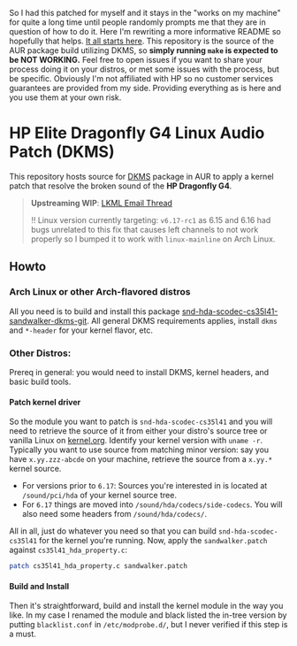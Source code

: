 So I had this patched for myself and it stays in the "works on my machine" for quite a long time until people randomly prompts me that they are in question of how to do it. Here I'm rewriting a more informative README so hopefully that helps. [It all starts here](https://bbs.archlinux.org/viewtopic.php?pid=2184168#p2184168). This repository is the source of the AUR package build utilizing DKMS, so **simply running `make` is expected to be NOT WORKING.** Feel free to open issues if you want to share your process doing it on your distros, or met some issues with the process, but be specific. Obviously I'm not affiliated with HP so no customer services guarantees are provided from my side. Providing everything as is here and you use them at your own risk.

# HP Elite Dragonfly G4 Linux Audio Patch (DKMS)

This repository hosts source for [DKMS](https://wiki.archlinux.org/title/Dynamic_Kernel_Module_Support) package in AUR to apply a kernel patch that resolve the broken sound of the **HP Dragonfly G4**.

> **Upstreaming WIP**: [LKML Email Thread](https://lore.kernel.org/linux-sound/20241122044435.28061-1-me@nicho1as.wang/T/#u)
>
> ‼️ Linux version currently targeting: `v6.17-rc1` as 6.15 and 6.16 had bugs unrelated to this fix that causes left channels to not work properly so I bumped it to work with `linux-mainline` on Arch Linux.

## Howto

### Arch Linux or other Arch-flavored distros
All you need is to build and install this package [snd-hda-scodec-cs35l41-sandwalker-dkms-git](https://aur.archlinux.org/packages/snd-hda-scodec-cs35l41-sandwalker-dkms-git). All general DKMS requirements applies, install `dkms` and `*-header` for your kernel flavor, etc.


### Other Distros:

Prereq in general: you would need to install DKMS, kernel headers, and basic build tools.


#### Patch kernel driver
So the module you want to patch is `snd-hda-scodec-cs35l41` and you will need to retrieve the source of it from either your distro's source tree or vanilla Linux on [kernel.org](https://git.kernel.org/pub/scm/linux/kernel/git/stable/linux.git). Identify your kernel version with `uname -r`. Typically you want to use source from matching minor version: say you have `x.yy.zzz-abcde` on your machine, retrieve the source from a `x.yy.*` kernel source.

- For versions prior to `6.17`: Sources you're interested in is located at `/sound/pci/hda` of your kernel source tree.
- For `6.17` things are moved into `/sound/hda/codecs/side-codecs`. You will also need some headers from `/sound/hda/codecs/`.

All in all, just do whatever you need so that you can build `snd-hda-scodec-cs35l41` for the kernel you're running.
Now, apply the `sandwalker.patch` against `cs35l41_hda_property.c`:

```bash
patch cs35l41_hda_property.c sandwalker.patch
```

#### Build and Install

Then it's straightforward, build and install the kernel module in the way you like. In my case I renamed the module and black listed the in-tree version by putting `blacklist.conf` in `/etc/modprobe.d/`, but I never verified if this step is a must.
